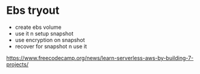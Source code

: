 # Ebs tryout
* create ebs volume
* use it n setup snapshot
* use encryption on snapshot
* recover for snapshot n use it


https://www.freecodecamp.org/news/learn-serverless-aws-by-building-7-projects/
